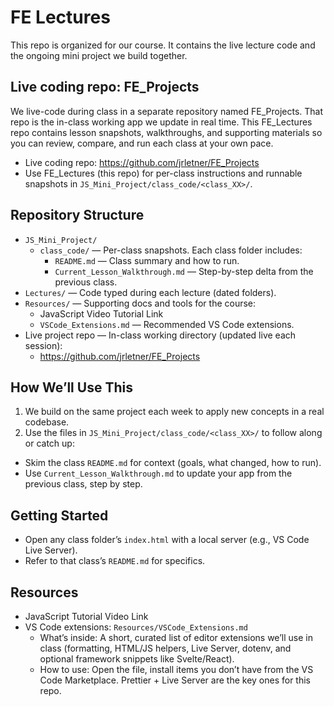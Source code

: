 # FE Lectures

This repo is organized for our course. It contains the live lecture code and the ongoing mini project we build together.

## Live coding repo: FE_Projects

We live-code during class in a separate repository named FE_Projects. That repo is the in-class working app we update in real time. This FE_Lectures repo contains lesson snapshots, walkthroughs, and supporting materials so you can review, compare, and run each class at your own pace.

- Live coding repo: https://github.com/jrletner/FE_Projects
- Use FE_Lectures (this repo) for per-class instructions and runnable snapshots in `JS_Mini_Project/class_code/<class_XX>/`.

## Repository Structure

- `JS_Mini_Project/`
  - `class_code/` — Per-class snapshots. Each class folder includes:
    - `README.md` — Class summary and how to run.
    - `Current_Lesson_Walkthrough.md` — Step-by-step delta from the previous class.
- `Lectures/` — Code typed during each lecture (dated folders).
- `Resources/` — Supporting docs and tools for the course:
  - JavaScript Video Tutorial Link
  - `VSCode_Extensions.md` — Recommended VS Code extensions.
- Live project repo — In-class working directory (updated live each session):
  - https://github.com/jrletner/FE_Projects

## How We’ll Use This

1. We build on the same project each week to apply new concepts in a real codebase.
2. Use the files in `JS_Mini_Project/class_code/<class_XX>/` to follow along or catch up:

- Skim the class `README.md` for context (goals, what changed, how to run).
- Use `Current_Lesson_Walkthrough.md` to update your app from the previous class, step by step.

## Getting Started

- Open any class folder’s `index.html` with a local server (e.g., VS Code Live Server).
- Refer to that class’s `README.md` for specifics.

## Resources

- JavaScript Tutorial Video Link
- VS Code extensions: `Resources/VSCode_Extensions.md`
  - What’s inside: A short, curated list of editor extensions we’ll use in class (formatting, HTML/JS helpers, Live Server, dotenv, and optional framework snippets like Svelte/React).
  - How to use: Open the file, install items you don’t have from the VS Code Marketplace. Prettier + Live Server are the key ones for this repo.
